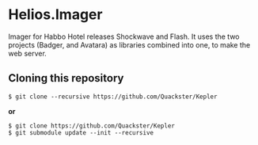 # Helios.Imager
 Imager for Habbo Hotel releases Shockwave and Flash. It uses the two projects (Badger, and Avatara) as libraries combined into one, to make the web server.

## Cloning this repository

```
$ git clone --recursive https://github.com/Quackster/Kepler
```

**or**

```
$ git clone https://github.com/Quackster/Kepler
$ git submodule update --init --recursive

